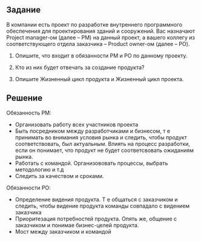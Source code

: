 ## Задание

В компании есть проект по разработке внутреннего программного обеспечения для проектирования зданий и сооружений. Вас назначают Project manager-ом (далее – PM) на данный проект, а вашего коллегу из соответствующего отдела заказчика – Product owner-ом (далее – PO).

1. Опишите, что входит в обязанности PM и PO по данному проекту.

2. Кто из них будет отвечать за создание продукта?

3. Опишите Жизненный цикл продукта и Жизненный цикл проекта.

## Решение

Обязанность PM:

- Организовать работу всех участников проекта
- Быть посредником между разработчиками и бизнесом, т е принимать во внимания условия рынка и следить, чтобы продукт соответствовать, был актуальным. Влиять на процесс разработки, если он понимает, что продукт не будет соответсвовать ожиданиям рынка.
- Работать с командой. Организововать процессы, выбрать методологию и т.д
- Следить за качеством и сроками.

Обязанности PO:

- Определение видения продукта. Т е общаться с заказчиком и следить, чтобы видение продукта команды совпадало с видением заказчика
- Приоритезация потребностей продукта. Опять же, общение с заказчиком и понимае бизнес-целей продукта.
- Мост между заказчиком и командой
